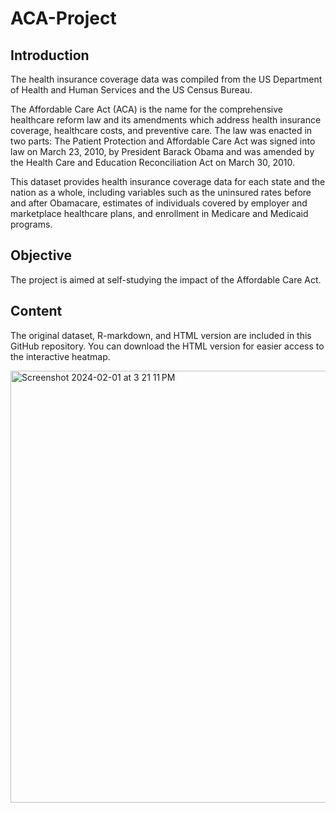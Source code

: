 # ACA-Project

## Introduction
The health insurance coverage data was compiled from the US Department of Health and Human Services and the US Census Bureau.

The Affordable Care Act (ACA) is the name for the comprehensive healthcare reform law and its amendments which address health insurance coverage, healthcare costs, and preventive care. The law was enacted in two parts: The Patient Protection and Affordable Care Act was signed into law on March 23, 2010, by President Barack Obama and was amended by the Health Care and Education Reconciliation Act on March 30, 2010.

This dataset provides health insurance coverage data for each state and the nation as a whole, including variables such as the uninsured rates before and after Obamacare, estimates of individuals covered by employer and marketplace healthcare plans, and enrollment in Medicare and Medicaid programs.

## Objective
The project is aimed at self-studying the impact of the Affordable Care Act.

## Content
The original dataset, R-markdown, and HTML version are included in this GitHub repository. You can download the HTML version for easier access to the interactive heatmap.

<img width="691" alt="Screenshot 2024-02-01 at 3 21 11 PM" src="https://github.com/EmilyGU810/ACA-Project/assets/130021542/f3b0ccdc-dabb-4154-8c9c-515744d12868">
